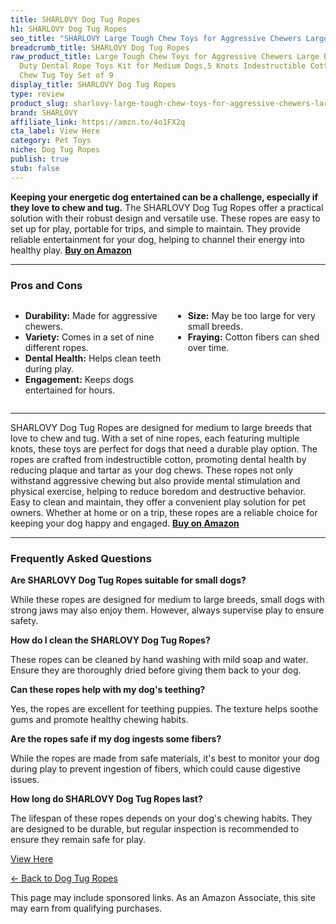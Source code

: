 ```yaml
---
title: SHARLOVY Dog Tug Ropes
h1: SHARLOVY Dog Tug Ropes
seo_title: "SHARLOVY Large Tough Chew Toys for Aggressive Chewers Large\u2026"
breadcrumb_title: SHARLOVY Dog Tug Ropes
raw_product_title: Large Tough Chew Toys for Aggressive Chewers Large Breed,Heavy
  Duty Dental Rope Toys Kit for Medium Dogs,5 Knots Indestructible Cotton Puppy Teething
  Chew Tug Toy Set of 9
display_title: SHARLOVY Dog Tug Ropes
type: review
product_slug: sharlovy-large-tough-chew-toys-for-aggressive-chewers-large-breed-heavy-637cb4ae
brand: SHARLOVY
affiliate_link: https://amzn.to/4o1FX2q
cta_label: View Here
category: Pet Toys
niche: Dog Tug Ropes
publish: true
stub: false
---
```


<div id="intro" class="full-width">
  <p><strong>Keeping your energetic dog entertained can be a challenge, especially if they love to chew and tug.</strong> The SHARLOVY Dog Tug Ropes offer a practical solution with their robust design and versatile use. These ropes are easy to set up for play, portable for trips, and simple to maintain. They provide reliable entertainment for your dog, helping to channel their energy into healthy play. <a href="https://amzn.to/4o1FX2q" rel="nofollow sponsored noopener" target="_blank"><strong>Buy on Amazon</strong></a></p>
</div>

<hr />
<h3 id="pros-cons">Pros and Cons</h3>
<div class="pc-grid" style="display:grid;grid-template-columns:1fr 1fr;gap:16px;">
  <ul>
    <li><strong>Durability:</strong> Made for aggressive chewers.</li>
    <li><strong>Variety:</strong> Comes in a set of nine different ropes.</li>
    <li><strong>Dental Health:</strong> Helps clean teeth during play.</li>
    <li><strong>Engagement:</strong> Keeps dogs entertained for hours.</li>
  </ul>
  <ul>
    <li><strong>Size:</strong> May be too large for very small breeds.</li>
    <li><strong>Fraying:</strong> Cotton fibers can shed over time.</li>
  </ul>
</div>
<hr />

<div class="full-width">
  <p>SHARLOVY Dog Tug Ropes are designed for medium to large breeds that love to chew and tug. With a set of nine ropes, each featuring multiple knots, these toys are perfect for dogs that need a durable play option. The ropes are crafted from indestructible cotton, promoting dental health by reducing plaque and tartar as your dog chews. These ropes not only withstand aggressive chewing but also provide mental stimulation and physical exercise, helping to reduce boredom and destructive behavior. Easy to clean and maintain, they offer a convenient play solution for pet owners. Whether at home or on a trip, these ropes are a reliable choice for keeping your dog happy and engaged. <a href="https://amzn.to/4o1FX2q" rel="nofollow sponsored noopener" target="_blank"><strong>Buy on Amazon</strong></a></p>
</div>

<hr />
<h3 id="faqs">Frequently Asked Questions</h3>

<p><strong>Are SHARLOVY Dog Tug Ropes suitable for small dogs?</strong></p>
<p>While these ropes are designed for medium to large breeds, small dogs with strong jaws may also enjoy them. However, always supervise play to ensure safety.</p>

<p><strong>How do I clean the SHARLOVY Dog Tug Ropes?</strong></p>
<p>These ropes can be cleaned by hand washing with mild soap and water. Ensure they are thoroughly dried before giving them back to your dog.</p>

<p><strong>Can these ropes help with my dog's teething?</strong></p>
<p>Yes, the ropes are excellent for teething puppies. The texture helps soothe gums and promote healthy chewing habits.</p>

<p><strong>Are the ropes safe if my dog ingests some fibers?</strong></p>
<p>While the ropes are made from safe materials, it's best to monitor your dog during play to prevent ingestion of fibers, which could cause digestive issues.</p>

<p><strong>How long do SHARLOVY Dog Tug Ropes last?</strong></p>
<p>The lifespan of these ropes depends on your dog's chewing habits. They are designed to be durable, but regular inspection is recommended to ensure they remain safe for play.</p>
<p><a class="btn" href="https://amzn.to/4o1FX2q" target="_blank" rel="nofollow sponsored noopener">View Here</a></p>
<p><a href="/roundups/pet-toys/dog-tug-ropes/">← Back to Dog Tug Ropes</a></p>
<aside class="disclosure">This page may include sponsored links. As an Amazon Associate, this site may earn from qualifying purchases.</aside>
